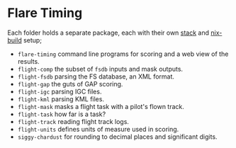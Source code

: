 # Flare Timing

Each folder holds a separate package, each with their own [stack](https://docs.haskellstack.org) and [nix-build](https://nixos.org/nix/manual/#sec-building-simple) setup;

* `flare-timing` command line programs for scoring and a web view of the results.
* `flight-comp` the subset of `fsdb` inputs and mask outputs.
* `flight-fsdb` parsing the FS database, an XML format.
* `flight-gap` the guts of GAP scoring.
* `flight-igc` parsing IGC files.
* `flight-kml` parsing KML files.
* `flight-mask` masks a flight task with a pilot's flown track.
* `flight-task` how far is a task?
* `flight-track` reading flight track logs.
* `flight-units` defines units of measure used in scoring.
* `siggy-chardust` for rounding to decimal places and significant digits.
